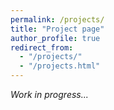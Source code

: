 ```yaml
---
permalink: /projects/
title: "Project page"
author_profile: true
redirect_from: 
  - "/projects/"
  - "/projects.html"
---
```


*Work in progress...*


